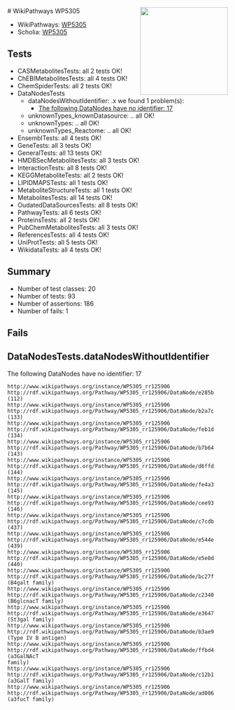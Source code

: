 <img style="float: right; width: 200px" src="https://upload.wikimedia.org/wikipedia/commons/thumb/8/83/Wplogo_with_text_500.png/640px-Wplogo_with_text_500.png" />
# WikiPathways WP5305

* WikiPathways: [WP5305](https://wikipathways.org/pathways/WP5305)
* Scholia: [WP5305](https://scholia.toolforge.org/wikipathways/WP5305)
## Tests
* CASMetabolitesTests: all 2 tests OK!
* ChEBIMetabolitesTests: all 4 tests OK!
* ChemSpiderTests: all 2 tests OK!
* DataNodesTests
    * dataNodesWithoutIdentifier: .x we found 1 problem(s):
        * [The following DataNodes have no identifier: 17](#8792c497)
    * unknownTypes_knownDatasource: .. all OK!
    * unknownTypes: .. all OK!
    * unknownTypes_Reactome: .. all OK!
* EnsemblTests: all 4 tests OK!
* GeneTests: all 3 tests OK!
* GeneralTests: all 13 tests OK!
* HMDBSecMetabolitesTests: all 3 tests OK!
* InteractionTests: all 8 tests OK!
* KEGGMetaboliteTests: all 2 tests OK!
* LIPIDMAPSTests: all 1 tests OK!
* MetaboliteStructureTests: all 1 tests OK!
* MetabolitesTests: all 14 tests OK!
* OudatedDataSourcesTests: all 8 tests OK!
* PathwayTests: all 6 tests OK!
* ProteinsTests: all 2 tests OK!
* PubChemMetabolitesTests: all 3 tests OK!
* ReferencesTests: all 4 tests OK!
* UniProtTests: all 5 tests OK!
* WikidataTests: all 4 tests OK!


## Summary

* Number of test classes: 20
* Number of tests: 93
* Number of assertions: 186
* Number of fails: 1

## Fails

<a name="8792c497" />

## DataNodesTests.dataNodesWithoutIdentifier

The following DataNodes have no identifier: 17
```
http://www.wikipathways.org/instance/WP5305_rr125906 http://rdf.wikipathways.org/Pathway/WP5305_rr125906/DataNode/e285b (112)
http://www.wikipathways.org/instance/WP5305_rr125906 http://rdf.wikipathways.org/Pathway/WP5305_rr125906/DataNode/b2a7c (133)
http://www.wikipathways.org/instance/WP5305_rr125906 http://rdf.wikipathways.org/Pathway/WP5305_rr125906/DataNode/feb1d (134)
http://www.wikipathways.org/instance/WP5305_rr125906 http://rdf.wikipathways.org/Pathway/WP5305_rr125906/DataNode/b7b64 (143)
http://www.wikipathways.org/instance/WP5305_rr125906 http://rdf.wikipathways.org/Pathway/WP5305_rr125906/DataNode/d6ffd (144)
http://www.wikipathways.org/instance/WP5305_rr125906 http://rdf.wikipathways.org/Pathway/WP5305_rr125906/DataNode/fe4a3 (145)
http://www.wikipathways.org/instance/WP5305_rr125906 http://rdf.wikipathways.org/Pathway/WP5305_rr125906/DataNode/cee93 (146)
http://www.wikipathways.org/instance/WP5305_rr125906 http://rdf.wikipathways.org/Pathway/WP5305_rr125906/DataNode/c7cdb (437)
http://www.wikipathways.org/instance/WP5305_rr125906 http://rdf.wikipathways.org/Pathway/WP5305_rr125906/DataNode/e544e (439)
http://www.wikipathways.org/instance/WP5305_rr125906 http://rdf.wikipathways.org/Pathway/WP5305_rr125906/DataNode/e5e8d (440)
http://www.wikipathways.org/instance/WP5305_rr125906 http://rdf.wikipathways.org/Pathway/WP5305_rr125906/DataNode/bc27f (B4galt family)
http://www.wikipathways.org/instance/WP5305_rr125906 http://rdf.wikipathways.org/Pathway/WP5305_rr125906/DataNode/c2340 (B6glcnacT family)
http://www.wikipathways.org/instance/WP5305_rr125906 http://rdf.wikipathways.org/Pathway/WP5305_rr125906/DataNode/e3647 (St3gal family)
http://www.wikipathways.org/instance/WP5305_rr125906 http://rdf.wikipathways.org/Pathway/WP5305_rr125906/DataNode/b3ae9 (Type IV B antigen)
http://www.wikipathways.org/instance/WP5305_rr125906 http://rdf.wikipathways.org/Pathway/WP5305_rr125906/DataNode/ffbd4 (a3GalNAcT
family)
http://www.wikipathways.org/instance/WP5305_rr125906 http://rdf.wikipathways.org/Pathway/WP5305_rr125906/DataNode/c12b1 (a3GalT family)
http://www.wikipathways.org/instance/WP5305_rr125906 http://rdf.wikipathways.org/Pathway/WP5305_rr125906/DataNode/ad086 (a3fucT family)
```

